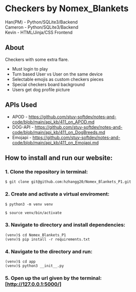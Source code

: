 # Checkers by Nomex_Blankets  
Han(PM) - Python/SQLite3/Backend  
Cameron - Python/SQLite3/Backend  
Kevin   - HTML/Jinja/CSS Frontend  

## About
Checkers with some extra flare.
* Must login to play
* Turn based User vs User on the same device
* Selectable emojis as custom checkers pieces
* Special checkers board background
* Users get dog profile picture

## APIs Used
* APOD - https://github.com/stuy-softdev/notes-and-code/blob/main/api_kb/411_on_APOD.md
* DOG-API - https://github.com/stuy-softdev/notes-and-code/blob/main/api_kb/411_on_DogBreeds.md
* Emojapi - https://github.com/stuy-softdev/notes-and-code/blob/main/api_kb/411_on_Emojapi.md

## How to install and run our website:

### 1. Clone the repository in terminal:
```
$ git clone git@github.com:hzhangg20/Nomex_Blankets_P1.git
```

### 2. Create and activate a virtual enviroment:
```
$ python3 -m venv venv

$ source venv/bin/activate
```

### 3. Navigate to directory and install dependencies:
```
(venv)$ cd Nomex_Blankets_P1
(venv)$ pip install -r requirements.txt  
```

### 4. Navigate to the directory and run:
```
(venv)$ cd app
(venv)$ python3 __init__.py
```

### 5. Open up the url given by the terminal: [http://127.0.0.1:5000/]
